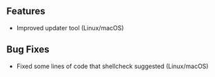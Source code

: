 ## Features
- Improved updater tool (Linux/macOS)
## Bug Fixes
- Fixed some lines of code that shellcheck suggested (Linux/macOS)
